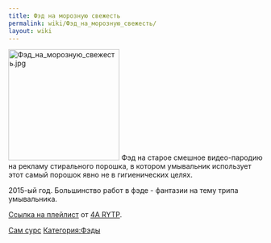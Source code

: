 ```yaml
---
title: Фэд на морозную свежесть
permalink: wiki/Фэд_на_морозную_свежесть/
layout: wiki
---
```


<img src="Фэд_на_морозную_свежесть.jpg" title="fig:Фэд_на_морозную_свежесть.jpg" width="220" height="220" alt="Фэд_на_морозную_свежесть.jpg" />
Фэд на старое смешное видео-пародию на рекламу стирального порошка, в
котором умывальник использует этот самый порошок явно не в гигиенических
целях.

2015-ый год. Большинство работ в фэде - фантазии на тему трипа
умывальника.

[Ссылка на
плейлист](https://www.youtube.com/playlist?list=PLu2WYzM6h0EX4oUOmv4em4ZkbV17zRJCK)
от [4A RYTP](4A "wikilink").

[Сам сурс](Новый_Миф "wikilink")
[Категория:Фэды](Категория:Фэды "wikilink")
